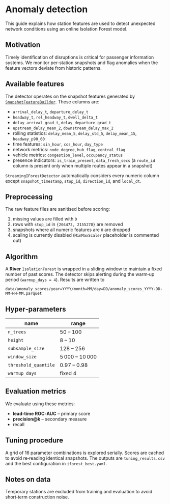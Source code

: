 # Anomaly detection

This guide explains how station features are used to detect unexpected network conditions using an online Isolation Forest model.

## Motivation

Timely identification of disruptions is critical for passenger information systems. We monitor per‑station snapshots and flag anomalies when the feature vectors deviate from historic patterns.

## Available features

The detector operates on the snapshot features generated by
[`SnapshotFeatureBuilder`](feature_engineering.md). These columns are:

- `arrival_delay_t`, `departure_delay_t`
- `headway_t`, `rel_headway_t`, `dwell_delta_t`
- `delay_arrival_grad_t`, `delay_departure_grad_t`
- `upstream_delay_mean_2`, `downstream_delay_max_2`
- rolling statistics: `delay_mean_5`, `delay_std_5`, `delay_mean_15`, `headway_p90_60`
- time features: `sin_hour`, `cos_hour`, `day_type`
- network metrics: `node_degree`, `hub_flag`, `central_flag`
- vehicle metrics: `congestion_level`, `occupancy_status`
- presence indicators: `is_train_present`, `data_fresh_secs`
  (a `route_id` column is present only when multiple routes appear in a snapshot)

`StreamingIForestDetector` automatically considers every numeric column except
`snapshot_timestamp`, `stop_id`, `direction_id`, and `local_dt`.

## Preprocessing

The raw feature files are sanitised before scoring:

1. missing values are filled with `0`
2. rows with `stop_id` in `{204472, 2155270}` are removed
3. snapshots where all numeric features are `0` are dropped
4. scaling is currently disabled (`MinMaxScaler` placeholder is commented out)

## Algorithm

A **River** `IsolationForest` is wrapped in a sliding window to maintain a fixed number of past scores. The detector skips alerting during the warm‑up period (`warmup_days = 4`). Results are written to

```text
data/anomaly_scores/year=YYYY/month=MM/day=DD/anomaly_scores_YYYY-DD-MM-HH-MM.parquet
```

## Hyper‑parameters

| name | range |
| --- | --- |
| `n_trees` | 50 – 100 |
| `height` | 8 – 10 |
| `subsample_size` | 128 – 256 |
| `window_size` | 5 000 – 10 000 |
| `threshold_quantile` | 0.97 – 0.98 |
| `warmup_days` | fixed 4 |

## Evaluation metrics

We evaluate using these metrics:

- **lead‑time ROC‑AUC** – primary score
- **precision@k** – secondary measure
- recall

## Tuning procedure

A grid of 16 parameter combinations is explored serially. Scores are cached to avoid re‑reading identical snapshots. The outputs are `tuning_results.csv` and the best configuration in `iforest_best.yaml`.

## Notes on data

Temporary stations are excluded from training and evaluation to avoid short‑term construction noise.
